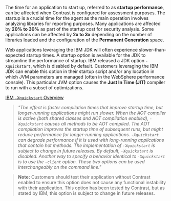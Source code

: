 <!--
title: "Improving Startup Performance With The IBM JDK"
description: "Instructions on improving startup performance using the IBM JDK"
tags: "java agent performance IBM JDK startup quickstart"
-->

The time for an application to start up, referred to as **startup performance**, can be affected when Contrast is configured for assessment purposes. The startup is a crucial time for the agent as the main operation involves analyzing libraries for reporting purposes. Many applications are affected by **20% to 30%** as part of the startup cost for security analysis. Some applications can be affected by **2x to 3x** depending on the number of libraries loaded and the configuration of the **Permanent Generation** space.

Web applications leveraging the IBM JDK will often experience slower-than-expected startup times. A startup option is available for the JDK to streamline the performance of startup. IBM released a JDK option ```-Xquickstart```, which is disabled by default. Customers leveraging the IBM JDK can enable this option in their startup script and/or any location in which JVM parameters are managed (often in the WebSphere performance console). This particular JVM option causes the **Just In Time (JIT)** compiler to run with a subset of optimizations.

[IBM ```-Xquickstart``` Overview](http://www-01.ibm.com/support/knowledgecenter/SSYKE2_7.0.0/com.ibm.java.win.70.doc/diag/appendixes/cmdline/xquickstart.html?lang=en)

>*"The effect is faster compilation times that improve startup time, but longer-running applications might run slower. When the AOT compiler is active (both shared classes and AOT compilation enabled), ```-Xquickstart``` causes all methods to be AOT compiled. The AOT compilation improves the startup time of subsequent runs, but might reduce performance for longer-running applications. ```-Xquickstart``` can degrade performance if it is used with long-running applications that contain hot methods. The implementation of ```-Xquickstart``` is subject to change in future releases. By default, ```-Xquickstart``` is disabled. Another way to specify a behavior identical to ```-Xquickstart``` is to use the ```-client``` option. These two options can be used interchangeably on the command line."*

>**Note:** Customers should test their application without Contrast enabled to ensure this option does not cause any functional instability with their application. This option has been tested by Contrast, but as stated by IBM, this option is subject to change in future releases.
